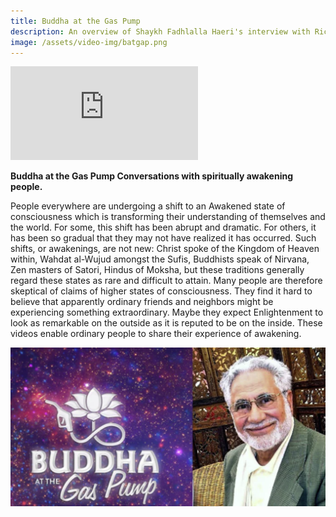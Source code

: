 ```yaml
---
title: Buddha at the Gas Pump
description: An overview of Shaykh Fadhlalla Haeri's interview with Rick Archer of Buddha at the Gas Pump.
image: /assets/video-img/batgap.png
---
```


<iframe class="video-frame" src="https://www.youtube.com/embed/7DqJ1g2qp_M" title="YouTube video player" frameborder="0" allow="accelerometer; autoplay; clipboard-write; encrypted-media; gyroscope; picture-in-picture" allowfullscreen></iframe>

**Buddha at the Gas Pump Conversations with spiritually awakening people.**  

People everywhere are undergoing a shift to an Awakened state of consciousness which is transforming their understanding of themselves and the world. For some, this shift has been abrupt and dramatic. For others, it has been so gradual that they may not have realized it has occurred. Such shifts, or awakenings, are not new: Christ spoke of the Kingdom of Heaven within, Wahdat al-Wujud amongst the Sufis, Buddhists speak of Nirvana, Zen masters of Satori, Hindus of Moksha, but these traditions generally regard these states as rare and difficult to attain. Many people are therefore skeptical of claims of higher states of consciousness. They find it hard to believe that apparently ordinary friends and neighbors might be experiencing something extraordinary. Maybe they expect Enlightenment to look as remarkable on the outside as it is reputed to be on the inside. These videos enable ordinary people to share their experience of awakening.

![Buddha at the Gas Pump](/assets/video-img/batgap.png)

